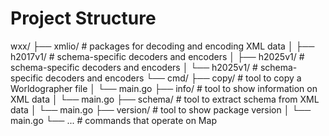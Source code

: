 # Project Structure

wxx/
├── xmlio/                    # packages for decoding and encoding XML data
│   ├── h2017v1/              # schema-specific decoders and encoders
│   ├── h2025v1/              # schema-specific decoders and encoders
│   └── h2025v1/              # schema-specific decoders and encoders
└── cmd/
    ├── copy/                 # tool to copy a Worldographer file
    │   └── main.go
    ├── info/                 # tool to show information on XML data
    │   └── main.go
    ├── schema/               # tool to extract schema from XML data
    │   └── main.go
    ├── version/              # tool to show package version
    │   └── main.go
    └── ...                   # commands that operate on Map

